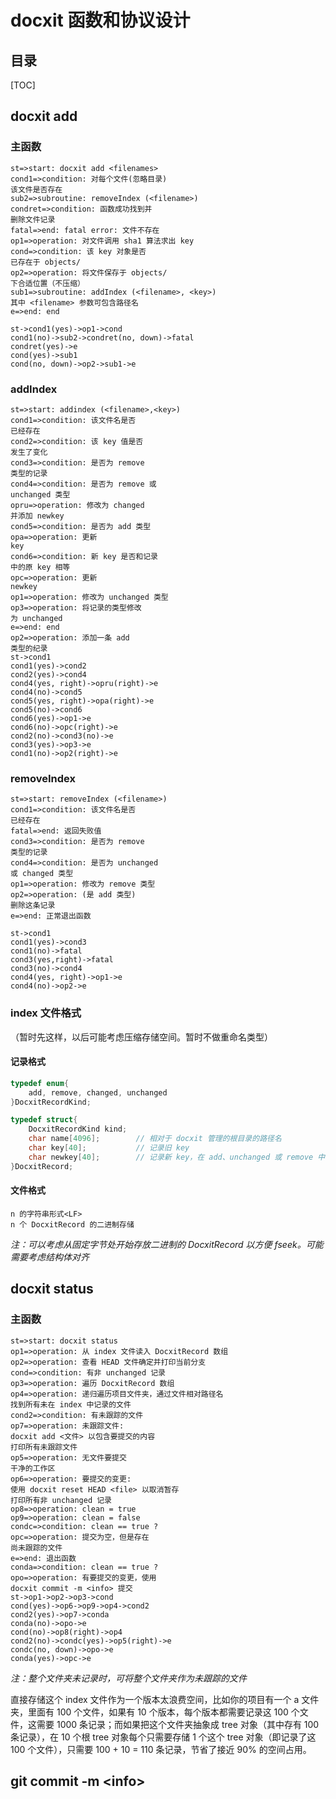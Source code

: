 # docxit 函数和协议设计

## 目录

[TOC]

## docxit add

### 主函数

```flow
st=>start: docxit add <filenames>
cond1=>condition: 对每个文件(忽略目录)
该文件是否存在
sub2=>subroutine: removeIndex (<filename>)
condret=>condition: 函数成功找到并
删除文件记录
fatal=>end: fatal error: 文件不存在
op1=>operation: 对文件调用 sha1 算法求出 key
cond=>condition: 该 key 对象是否
已存在于 objects/
op2=>operation: 将文件保存于 objects/ 
下合适位置（不压缩）
sub1=>subroutine: addIndex (<filename>, <key>)
其中 <filename> 参数可包含路径名
e=>end: end

st->cond1(yes)->op1->cond
cond1(no)->sub2->condret(no, down)->fatal
condret(yes)->e
cond(yes)->sub1
cond(no, down)->op2->sub1->e
```

### addIndex

```flow
st=>start: addindex (<filename>,<key>)
cond1=>condition: 该文件名是否
已经存在
cond2=>condition: 该 key 值是否
发生了变化
cond3=>condition: 是否为 remove 
类型的记录
cond4=>condition: 是否为 remove 或 
unchanged 类型
opru=>operation: 修改为 changed
并添加 newkey
cond5=>condition: 是否为 add 类型
opa=>operation: 更新
key
cond6=>condition: 新 key 是否和记录
中的原 key 相等
opc=>operation: 更新
newkey
op1=>operation: 修改为 unchanged 类型
op3=>operation: 将记录的类型修改
为 unchanged
e=>end: end
op2=>operation: 添加一条 add
类型的纪录
st->cond1
cond1(yes)->cond2
cond2(yes)->cond4
cond4(yes, right)->opru(right)->e
cond4(no)->cond5
cond5(yes, right)->opa(right)->e
cond5(no)->cond6
cond6(yes)->op1->e
cond6(no)->opc(right)->e
cond2(no)->cond3(no)->e
cond3(yes)->op3->e
cond1(no)->op2(right)->e
```

### removeIndex

```flow
st=>start: removeIndex (<filename>)
cond1=>condition: 该文件名是否
已经存在
fatal=>end: 返回失败值
cond3=>condition: 是否为 remove 
类型的记录
cond4=>condition: 是否为 unchanged 
或 changed 类型
op1=>operation: 修改为 remove 类型
op2=>operation: (是 add 类型)
删除这条记录
e=>end: 正常退出函数

st->cond1
cond1(yes)->cond3
cond1(no)->fatal
cond3(yes,right)->fatal
cond3(no)->cond4
cond4(yes, right)->op1->e
cond4(no)->op2->e
```

### index 文件格式

（暂时先这样，以后可能考虑压缩存储空间。暂时不做重命名类型）

#### 记录格式

```c
typedef enum{
    add, remove, changed, unchanged
}DocxitRecordKind;

typedef struct{
    DocxitRecordKind kind;
    char name[4096];		// 相对于 docxit 管理的根目录的路径名
    char key[40];			// 记录旧 key
    char newkey[40];		// 记录新 key，在 add、unchanged 或 remove 中没有意义
}DocxitRecord;
```

#### 文件格式

```
n 的字符串形式<LF>
n 个 DocxitRecord 的二进制存储
```

*注：可以考虑从固定字节处开始存放二进制的 DocxitRecord 以方便 fseek。可能需要考虑结构体对齐*



## docxit status

### 主函数

```flow
st=>start: docxit status
op1=>operation: 从 index 文件读入 DocxitRecord 数组
op2=>operation: 查看 HEAD 文件确定并打印当前分支
cond=>condition: 有非 unchanged 记录
op3=>operation: 遍历 DocxitRecord 数组
op4=>operation: 递归遍历项目文件夹，通过文件相对路径名
找到所有未在 index 中记录的文件
cond2=>condition: 有未跟踪的文件
op7=>operation: 未跟踪文件:
docxit add <文件> 以包含要提交的内容
打印所有未跟踪文件
op5=>operation: 无文件要提交
干净的工作区
op6=>operation: 要提交的变更:
使用 docxit reset HEAD <file> 以取消暂存
打印所有非 unchanged 记录
op8=>operation: clean = true
op9=>operation: clean = false
condc=>condition: clean == true ?
opc=>operation: 提交为空，但是存在
尚未跟踪的文件
e=>end: 退出函数
conda=>condition: clean == true ?
opo=>operation: 有要提交的变更，使用
docxit commit -m <info> 提交
st->op1->op2->op3->cond
cond(yes)->op6->op9->op4->cond2
cond2(yes)->op7->conda
conda(no)->opo->e
cond(no)->op8(right)->op4
cond2(no)->condc(yes)->op5(right)->e
condc(no, down)->opo->e
conda(yes)->opc->e
```

*注：整个文件夹未记录时，可将整个文件夹作为未跟踪的文件*

直接存储这个 index 文件作为一个版本太浪费空间，比如你的项目有一个 a 文件夹，里面有 100 个文件，如果有 10 个版本，每个版本都需要记录这 100 个文件，这需要 1000 条记录；而如果把这个文件夹抽象成 tree 对象（其中存有 100 条记录），在 10 个根 tree 对象每个只需要存储 1 个这个 tree 对象（即记录了这 100 个文件），只需要 100 + 10 = 110 条记录，节省了接近 90% 的空间占用。



## git commit -m \<info\>

